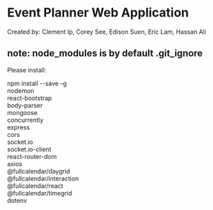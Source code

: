 # Event Planner Web Application

Created by: Clement Ip, Corey See, Edison Suen, Eric Lam, Hassan Ali

## note: node_modules is by default .git_ignore

Please install:

npm install --save -g \
    nodemon \
    react-bootstrap \
    body-parser \
    mongoose \
    concurrently \
    express \
    cors \
    socket.io \
    socket.io-client \
    react-router-dom \
    axios \
    @fullcalendar/daygrid \
    @fullcalendar/interaction \
    @fullcalendar/react \
    @fullcalendar/timegrid \
    dotenv
